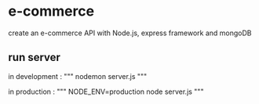 # e-commerce
create an e-commerce API with Node.js, express framework and mongoDB

## run server 

in development :
"""
nodemon server.js
"""

in production :
"""
NODE_ENV=production node server.js
"""